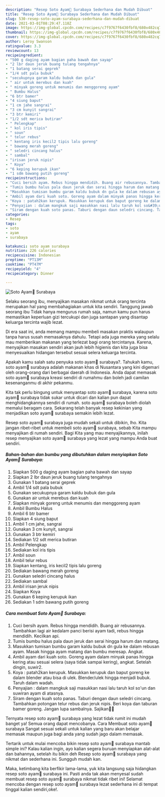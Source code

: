 ```yaml
---
description: "Resep Soto Ayam🍲 Surabaya Sederhana dan Mudah Dibuat"
title: "Resep Soto Ayam🍲 Surabaya Sederhana dan Mudah Dibuat"
slug: 530-resep-soto-ayam-surabaya-sederhana-dan-mudah-dibuat
date: 2021-03-01T08:29:47.118Z
image: https://img-global.cpcdn.com/recipes/c7f9767f6430fbf8/680x482cq70/soto-ayam🍲-surabaya-foto-resep-utama.jpg
thumbnail: https://img-global.cpcdn.com/recipes/c7f9767f6430fbf8/680x482cq70/soto-ayam🍲-surabaya-foto-resep-utama.jpg
cover: https://img-global.cpcdn.com/recipes/c7f9767f6430fbf8/680x482cq70/soto-ayam🍲-surabaya-foto-resep-utama.jpg
author: Leroy Swanson
ratingvalue: 3.3
reviewcount: 13
recipeingredient:
- "500 g daging ayam bagian paha bawah dan sayap"
- "2 lbr daun jeruk buang tulang tengahnya"
- "1 batang serai geprek"
- "1/4 sdt pala bubuk"
- "secukupnya garam kaldu bubuk dan gula"
- " air untuk merebus dan kuah"
- " minyak goreng untuk menumis dan menggoreng ayam"
- " Bumbu Halus"
- "6 btr bamer"
- "4 siung baput"
- "1 cm jahe sangrai"
- "3 cm kunyit sangrai"
- "3 btr kemiri"
- "1/2 sdt merica butiran"
- " Pelengkap"
- " kol iris tipis"
- " soun"
- " telur rebus"
- " kentang iris kecil2 tipis lalu goreng"
- " bawang merah goreng"
- " seledri cincang halus"
- " sambal"
- "irisan jeruk nipis"
- " Koya"
- "6 keping kerupuk ikan"
- "1 sdm bawang putih goreng"
recipeinstructions:
- "Cuci bersih ayam. Rebus hingga mendidih. Buang air rebusannya. Tambahkan lagi air kedalam panci berisi ayam tadi, rebus hingga mendidih. Kecilkan api."
- "Tumis bumbu halus pala daun jeruk dan serai hingga harum dan matang."
- "Masukkan tumisan bumbu garam kaldu bubuk dn gula ke dalam rebusan ayam. Masak hingga ayam matang dan bumbu meresap. Angkat."
- "Ambil ayam dari kuah soto. Goreng ayam dalam minyak panas hingga kering atau sesuai selera (saya tidak sampai kering), angkat. Setelah dingin, suwir2."
- "Koya : patah2kan kerupuk. Masukkan kerupuk dan baput goreng ke dalam blender atau bisa di ulek. Blender/ulek hingga menjadi bubuk. Taruh dalam wadah."
- "Penyajian : dalam mangkuk saji masukkan nasi lalu taruh kol so&#39;un dan suwiran ayam di atasnya."
- "Siram dengan kuah soto panas. Taburi dengan daun seledri cincang. Tambahkan potongan telur rebus dan jeruk nipis. Beri koya dan taburan bamer goreng. Jangan lupa sambalnya. Sajikan🍲😋"
categories:
- Resep
tags:
- soto
- ayam
- surabaya

katakunci: soto ayam surabaya 
nutrition: 226 calories
recipecuisine: Indonesian
preptime: "PT13M"
cooktime: "PT47M"
recipeyield: "4"
recipecategory: Dinner

---
```



![Soto Ayam🍲 Surabaya](https://img-global.cpcdn.com/recipes/c7f9767f6430fbf8/680x482cq70/soto-ayam🍲-surabaya-foto-resep-utama.jpg)

Selaku seorang ibu, menyajikan masakan nikmat untuk orang tercinta merupakan hal yang membahagiakan untuk kita sendiri. Tanggung jawab seorang ibu Tidak hanya mengurus rumah saja, namun kamu pun harus memastikan keperluan gizi tercukupi dan juga santapan yang disantap keluarga tercinta wajib lezat.

Di era  saat ini, anda memang mampu membeli masakan praktis walaupun tanpa harus susah memasaknya dahulu. Tetapi ada juga mereka yang selalu mau memberikan makanan yang terlezat bagi orang tercintanya. Karena, menyajikan masakan sendiri akan jauh lebih higienis dan kita juga bisa menyesuaikan hidangan tersebut sesuai selera keluarga tercinta. 



Apakah kamu salah satu penyuka soto ayam🍲 surabaya?. Tahukah kamu, soto ayam🍲 surabaya adalah makanan khas di Nusantara yang kini digemari oleh orang-orang dari berbagai daerah di Indonesia. Anda dapat memasak soto ayam🍲 surabaya kreasi sendiri di rumahmu dan boleh jadi camilan kesenanganmu di akhir pekanmu.

Kita tak perlu bingung untuk menyantap soto ayam🍲 surabaya, karena soto ayam🍲 surabaya tidak sukar untuk dicari dan kalian pun dapat menghidangkannya sendiri di rumah. soto ayam🍲 surabaya boleh diolah memalui beragam cara. Sekarang telah banyak resep kekinian yang menjadikan soto ayam🍲 surabaya semakin lebih lezat.

Resep soto ayam🍲 surabaya juga mudah sekali untuk dibikin, lho. Kita jangan ribet-ribet untuk membeli soto ayam🍲 surabaya, sebab Kita mampu menyajikan di rumah sendiri. Bagi Kita yang mau menyajikannya, inilah resep menyajikan soto ayam🍲 surabaya yang lezat yang mampu Anda buat sendiri.

<!--inarticleads1-->

##### Bahan-bahan dan bumbu yang dibutuhkan dalam menyiapkan Soto Ayam🍲 Surabaya:

1. Siapkan 500 g daging ayam bagian paha bawah dan sayap
1. Siapkan 2 lbr daun jeruk buang tulang tengahnya
1. Gunakan 1 batang serai geprek
1. Ambil 1/4 sdt pala bubuk
1. Gunakan secukupnya garam kaldu bubuk dan gula
1. Gunakan  air untuk merebus dan kuah
1. Siapkan  minyak goreng untuk menumis dan menggoreng ayam
1. Ambil  Bumbu Halus
1. Ambil 6 btr bamer
1. Siapkan 4 siung baput
1. Ambil 1 cm jahe, sangrai
1. Gunakan 3 cm kunyit, sangrai
1. Gunakan 3 btr kemiri
1. Sediakan 1/2 sdt merica butiran
1. Ambil  Pelengkap
1. Sediakan  kol iris tipis
1. Ambil  soun
1. Ambil  telur rebus
1. Siapkan  kentang, iris kecil2 tipis lalu goreng
1. Sediakan  bawang merah goreng
1. Gunakan  seledri cincang halus
1. Sediakan  sambal
1. Ambil irisan jeruk nipis
1. Siapkan  Koya
1. Gunakan 6 keping kerupuk ikan
1. Sediakan 1 sdm bawang putih goreng




<!--inarticleads2-->

##### Cara membuat Soto Ayam🍲 Surabaya:

1. Cuci bersih ayam. Rebus hingga mendidih. Buang air rebusannya. Tambahkan lagi air kedalam panci berisi ayam tadi, rebus hingga mendidih. Kecilkan api.
1. Tumis bumbu halus pala daun jeruk dan serai hingga harum dan matang.
1. Masukkan tumisan bumbu garam kaldu bubuk dn gula ke dalam rebusan ayam. Masak hingga ayam matang dan bumbu meresap. Angkat.
1. Ambil ayam dari kuah soto. Goreng ayam dalam minyak panas hingga kering atau sesuai selera (saya tidak sampai kering), angkat. Setelah dingin, suwir2.
1. Koya : patah2kan kerupuk. Masukkan kerupuk dan baput goreng ke dalam blender atau bisa di ulek. Blender/ulek hingga menjadi bubuk. Taruh dalam wadah.
1. Penyajian : dalam mangkuk saji masukkan nasi lalu taruh kol so&#39;un dan suwiran ayam di atasnya.
1. Siram dengan kuah soto panas. Taburi dengan daun seledri cincang. Tambahkan potongan telur rebus dan jeruk nipis. Beri koya dan taburan bamer goreng. Jangan lupa sambalnya. Sajikan🍲😋




Ternyata resep soto ayam🍲 surabaya yang lezat tidak rumit ini mudah banget ya! Semua orang dapat mencobanya. Cara Membuat soto ayam🍲 surabaya Sangat sesuai sekali untuk kalian yang baru akan belajar memasak maupun juga bagi anda yang sudah jago dalam memasak.

Tertarik untuk mulai mencoba bikin resep soto ayam🍲 surabaya mantab simple ini? Kalau kalian ingin, ayo kalian segera buruan menyiapkan alat-alat dan bahannya, setelah itu bikin deh Resep soto ayam🍲 surabaya yang nikmat dan sederhana ini. Sungguh mudah kan. 

Maka, ketimbang kita berfikir lama-lama, yuk kita langsung saja hidangkan resep soto ayam🍲 surabaya ini. Pasti anda tak akan menyesal sudah membuat resep soto ayam🍲 surabaya nikmat tidak ribet ini! Selamat mencoba dengan resep soto ayam🍲 surabaya lezat sederhana ini di tempat tinggal kalian sendiri,oke!.

